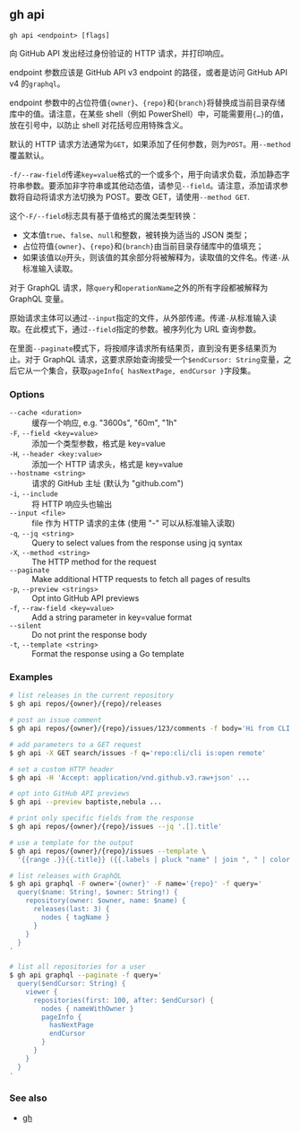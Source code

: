 ## gh api

```
gh api <endpoint> [flags]
```

向 GitHub API 发出经过身份验证的 HTTP 请求，并打印响应。

endpoint 参数应该是 GitHub API v3 endpoint 的路径，或者是访问 GitHub API v4 的`graphql`。

endpoint 参数中的占位符值`{owner}`、`{repo}`和`{branch}`将替换成当前目录存储库中的值。请注意，在某些 shell（例如 PowerShell）中，可能需要用`{…}`的值，放在引号中，以防止 shell 对花括号应用特殊含义。

默认的 HTTP 请求方法通常为`GET`，如果添加了任何参数，则为`POST`。用`--method`覆盖默认。

`-f/--raw-field`传递`key=value`格式的一个或多个，用于向请求负载，添加静态字符串参数。要添加非字符串或其他动态值，请参见`--field`。请注意，添加请求参数将自动将请求方法切换为 POST。要改 GET，请使用`--method GET`.

这个`-F/--field`标志具有基于值格式的魔法类型转换：

- 文本值`true`、`false`、`null`和整数，被转换为适当的 JSON 类型；
- 占位符值`{owner}`、`{repo}`和`{branch}`由当前目录存储库中的值填充；
- 如果该值以`@`开头，则该值的其余部分将被解释为，读取值的文件名。传递`-`从标准输入读取。

对于 GraphQL 请求，除`query`和`operationName`之外的所有字段都被解释为 GraphQL 变量。

原始请求主体可以通过`--input`指定的文件，从外部传递。传递`-`从标准输入读取。在此模式下，通过`--field`指定的参数。被序列化为 URL 查询参数。

在里面`--paginate`模式下，将按顺序请求所有结果页，直到没有更多结果页为止。对于 GraphQL 请求，这要求原始查询接受一个`$endCursor: String`变量，之后它从一个集合，获取`pageInfo{ hasNextPage, endCursor }`字段集。

### Options

<dl class="flags">
	<dt><code>--cache &lt;duration&gt;</code></dt>
	<dd>缓存一个响应, e.g. &#34;3600s&#34;, &#34;60m&#34;, &#34;1h&#34;</dd>

<dt><code>-F</code>, <code>--field &lt;key=value&gt;</code></dt>
<dd>添加一个类型参数，格式是 key=value</dd>

<dt><code>-H</code>, <code>--header &lt;key:value&gt;</code></dt>
<dd>添加一个 HTTP 请求头，格式是 key=value</dd>

<dt><code>--hostname &lt;string&gt;</code></dt>
<dd>请求的 GitHub 主址 (默认为 &#34;github.com&#34;)</dd>

<dt><code>-i</code>, <code>--include</code></dt>
<dd>将 HTTP 响应头也输出</dd>

<dt><code>--input &lt;file&gt;</code></dt>
<dd>file 作为 HTTP 请求的主体 (使用 &#34;-&#34; 可以从标准输入读取)</dd>

<dt><code>-q</code>, <code>--jq &lt;string&gt;</code></dt>
<dd>Query to select values from the response using jq syntax</dd>

<dt><code>-X</code>, <code>--method &lt;string&gt;</code></dt>
<dd>The HTTP method for the request</dd>

<dt><code>--paginate</code></dt>
<dd>Make additional HTTP requests to fetch all pages of results</dd>

<dt><code>-p</code>, <code>--preview &lt;strings&gt;</code></dt>
<dd>Opt into GitHub API previews</dd>

<dt><code>-f</code>, <code>--raw-field &lt;key=value&gt;</code></dt>
<dd>Add a string parameter in key=value format</dd>

<dt><code>--silent</code></dt>
<dd>Do not print the response body</dd>

<dt><code>-t</code>, <code>--template &lt;string&gt;</code></dt>
<dd>Format the response using a Go template</dd>

</dl>

### Examples

```bash
# list releases in the current repository
$ gh api repos/{owner}/{repo}/releases

# post an issue comment
$ gh api repos/{owner}/{repo}/issues/123/comments -f body='Hi from CLI'

# add parameters to a GET request
$ gh api -X GET search/issues -f q='repo:cli/cli is:open remote'

# set a custom HTTP header
$ gh api -H 'Accept: application/vnd.github.v3.raw+json' ...

# opt into GitHub API previews
$ gh api --preview baptiste,nebula ...

# print only specific fields from the response
$ gh api repos/{owner}/{repo}/issues --jq '.[].title'

# use a template for the output
$ gh api repos/{owner}/{repo}/issues --template \
  '{{range .}}{{.title}} ({{.labels | pluck "name" | join ", " | color "yellow"}}){{"\n"}}{{end}}'

# list releases with GraphQL
$ gh api graphql -F owner='{owner}' -F name='{repo}' -f query='
  query($name: String!, $owner: String!) {
    repository(owner: $owner, name: $name) {
      releases(last: 3) {
        nodes { tagName }
      }
    }
  }
'

# list all repositories for a user
$ gh api graphql --paginate -f query='
  query($endCursor: String) {
    viewer {
      repositories(first: 100, after: $endCursor) {
        nodes { nameWithOwner }
        pageInfo {
          hasNextPage
          endCursor
        }
      }
    }
  }
'
```

### See also

- [gh](./gh.zh.md)
